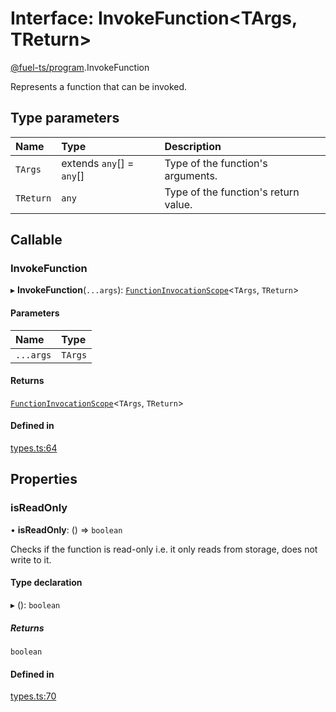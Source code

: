 # Interface: InvokeFunction&lt;TArgs, TReturn\>

[@fuel-ts/program](/api/Program/index.md).InvokeFunction

Represents a function that can be invoked.

## Type parameters

| Name | Type | Description |
| :------ | :------ | :------ |
| `TArgs` | extends `any`[] = `any`[] | Type of the function's arguments. |
| `TReturn` | `any` | Type of the function's return value. |

## Callable

### InvokeFunction

▸ **InvokeFunction**(`...args`): [`FunctionInvocationScope`](/api/Program/FunctionInvocationScope.md)&lt;`TArgs`, `TReturn`\>

#### Parameters

| Name | Type |
| :------ | :------ |
| `...args` | `TArgs` |

#### Returns

[`FunctionInvocationScope`](/api/Program/FunctionInvocationScope.md)&lt;`TArgs`, `TReturn`\>

#### Defined in

[types.ts:64](https://github.com/FuelLabs/fuels-ts/blob/2fe6268581a473148906a6d274886d93d7b1f290/packages/program/src/types.ts#L64)

## Properties

### isReadOnly

• **isReadOnly**: () => `boolean`

Checks if the function is read-only i.e. it only reads from storage, does not write to it.

#### Type declaration

▸ (): `boolean`

##### Returns

`boolean`

#### Defined in

[types.ts:70](https://github.com/FuelLabs/fuels-ts/blob/2fe6268581a473148906a6d274886d93d7b1f290/packages/program/src/types.ts#L70)
